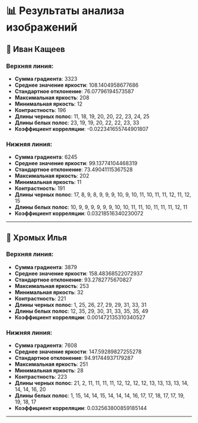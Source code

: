 # 📊 Результаты анализа изображений

## 👤 Иван Кащеев

### Верхняя линия:
- **Сумма градиента**: 3323
- **Среднее значение яркости**: 108.1404958677686
- **Стандартное отклонение**: 76.07796194573587
- **Максимальная яркость**: 208
- **Минимальная яркость**: 12
- **Контрастность**: 196
- **Длины черных полос**: 11, 18, 19, 20, 20, 22, 23, 24, 25
- **Длины белых полос**: 23, 19, 19, 20, 22, 22, 23, 33
- **Коэффициент корреляции**: -0.022341655744901807

### Нижняя линия:
- **Сумма градиента**: 6245
- **Среднее значение яркости**: 99.13774104468319
- **Стандартное отклонение**: 73.49041115367528
- **Максимальная яркость**: 202
- **Минимальная яркость**: 11
- **Контрастность**: 191
- **Длины черных полос**: 17, 8, 9, 8, 9, 9, 9, 10, 9, 10, 11, 10, 11, 11, 12, 11, 12, 15
- **Длины белых полос**: 10, 9, 9, 9, 9, 9, 9, 10, 10, 11, 11, 10, 11, 11, 11, 12, 11
- **Коэффициент корреляции**: 0.03218516340230072

---

## 👤 Хромых Илья

### Верхняя линия:
- **Сумма градиента**: 3879
- **Среднее значение яркости**: 158.48368522072937
- **Стандартное отклонение**: 93.2782775670827
- **Максимальная яркость**: 253
- **Минимальная яркость**: 32
- **Контрастность**: 221
- **Длины черных полос**: 1, 25, 26, 27, 29, 29, 31, 33, 31
- **Длины белых полос**: 12, 35, 29, 30, 31, 33, 35, 35, 49
- **Коэффициент корреляции**: 0.001472135310340527

### Нижняя линия:
- **Сумма градиента**: 7608
- **Среднее значение яркости**: 147.59289827255278
- **Стандартное отклонение**: 94.91744937179287
- **Максимальная яркость**: 251
- **Минимальная яркость**: 28
- **Контрастность**: 223
- **Длины черных полос**: 21, 2, 11, 11, 11, 11, 12, 12, 12, 12, 13, 13, 13, 13, 14, 14, 14, 16, 20
- **Длины белых полос**: 1, 15, 14, 14, 15, 14, 14, 14, 16, 17, 17, 18, 17, 17, 19, 19, 18, 17
- **Коэффициент корреляции**: 0.032563800859185144

---

<!--
Иван Кащеев
Разультаты анализа верхней линии; - Сумма градиента: 3323 - Среднее значение яркости: 108, 140495867 76859, Стандартное отклонение: 76,07796194573587 - Максимальная яркость: 208, Минимальная яркость: 12, Контрастность: 196 - Длины черных полос 11, 18, 19, 20, 20, 22, 23, 24, 25 - Длины белых полос 23, 19, 19, 20, 22, 22. 23, 33 - Коэффициент корреляции: -0,022341655744901807 Результаты анализа нижней линии: - Сумма градиента: 6245 - среднее значение яркости: 99,137741044683196, Стандартное отклонение: 73,49041115367528 - Максимальная яркость: 202, Минимальная яркость; 11, Контрастность; 191 - Длины черных полос 17, 8,9, 8, 9, 9, 9, 10, 9, 10, 11, 10, 11, 11, 12, 11, 12, 15 - Длины белых полос 10, 9, 9, 9, 9, 9,9, 10, 10, 11, 11, 10, 11, 11, 11, 12, 11 Каэффициент корреляции: 0.03218516340230072 

Хромых Илья
Разультаты анализа верхней линии: - Сумма градиента: 3879 - Среднее значение яркости: 158,48368522072937, Стандартное отклонение: 93,2782775670827 - Максимальная яркость: 253, Минимальная яркость: 32, Контрастность: 221 - Длины черных полос 1, 25, 26, 27, 29, 29, 31, 33, 31 = Длины белых полос 12, 35, 29, 30, 31, 33, 35, 35, 49 - Коэффициент корреляции: 0,001472135310340527 Результаты анализа нижней линии: - Сумма градиента: 7608 - Среднее значение яркости 147,59289827255278, Стандартное отклонение: 94,91744937179287 - Максимальная яркость: 251, Минимальная яркость: 28, Контрастность: 223 - Длины черных полос 21, 2, 11, 11, 11, 11, 12. 12, 12, 12, 13, 13, 13, 13, 14, 14, 14, 16, 20 - Длины белых полос 1, 15, 14, 14, 15, 14, 14, 14, 16, 17, 17, 18, 17, 17, 19, 19, 18,17 Каэффициент корреляции: 0,032563800859185144 

Свинцицкий Роман
Результаты анализа верхней линии; - Сумма градиента: 4077 - Среднее значение яркости: 139,03726708074535, Стандартное отклонение: 71,52964515185624 = Максимальная яркость; 238, Минимальная яркость; 23, Контрастность; 215 - Длины черных полос 3, 8, 7, 8. 8, 9, 9, 10, 10 - Длины белых полос 11,5, 10, 10. 11, 11, 11, 16 - Казффициент корреляции: -0,04570911433061975 Результаты анализа нижней линии: - Сумма градиента: 7754 - Среднее значение яркости: 128,13564596273293, С: : 77.31025635592447 - Максимальная яркость: 228, Минимальная яркость: 12, Контрастность: 216 - Длины черных полос 8, 3, 3, 4, 4, 4, 3,4, 3,3,4,4,4,4,4,4,5,6 - Длины белых полос 5, 5, 4, 4, 4, 4, 5, 5, 6, 6, 5,5, 6,6, 5, 6,5  

Воробьева Кристина
Разультаты анализа верхней линии: - Сумма градиента: 3565 - Среднее значение яркости: 163,5.2462526766595, Стандартное отклонение; 91,48209203080575 - Максимальная яркость: 255, Минимальная яркость: 41, Контрастность: 214 - Длины черных полос 22, 22, 23, 25, 26, 26, 28, 28 - Длины белых полос 39, 27, 28, 29, 30, 33, 34, 47 -К чткор -0,0309012: 73 Результаты анализа нижней линии: - Сумма градиента: 7595 - Среднее значение яркости 155,58029978586723, Стандартное отклонение: 87.16873959294564 - Максимальная яркость; 249, Минимальная яркость: 30, Контрастность; 219 - Длины черных полос 10, 10, 10. 10, 10, 10, 11,11, 11, 12, 12, 12. 12, 12, 12. 13,14 - Длины белых полос: 37, 12, 13, 13, 13, 13, 13, 14, 15, 16, 15, 15, 16, 17, 18, 17, 18 = Коэфф ке 0,04117 114 

Вихляев Александр
Разультаты анализа верхней линии; - Сумма градиента: 3927 - Среднее значение яркости: 141,6978417266187, Стандартное отклонение; 87,63795150926912 - Максимальная яркость: 246, Минимальная яркость: 10, Контрастность: 235 - Длины черных полос 2, 7, 6, 7, 7, 8, 8, 8,8 - Длины белых полос 2, 9, 8, 8, 3, 9, 9, 10, 14} - Коэффициент корреляции: -0,005455794 867907467 Разульта ты анализа нижней линии: - Сумма градиента; 7553 - Среднее значение яркости: 132,87769784172662, Стандартное отклонение: 87.5305053037445 - Максимальная яркость: 240, Минимальная яркость: 8, Контрастность: 232 - Длины черных полос 7, 3, 3. 3, 3, 3, 3.3, 3,3, 3.3,3,4.3.4,4.5 - Длины белых полос 4, 4, 4, 3, 4, 4, 4, 4,5,5,5,5,5,5.5,5,5 Каэффициент корреляции: 0,02659835512077297 

Васинкина Диана
Результаты анализа верхней линии; - Сумма градиента: 4234 - Среднее значение яркости: 139,97721518987342, Стандартное отклонение: 80,27126154620667 - Максимальная яркость: 236, Минимальная яркость: 25, Контрастность; 211 - Длины черных полос 19, 19, 21, 21, 23, 24, 25,25 - Длины белых полос 38, 22, 22. 23, 25, 25, 26, 37 = Коэффициент корреляции; -0,053242899 79768404} Результаты анализа нижней линии: - Сумма градиента: 8486 - Среднее значение яркости: 130,2607594936709. Стандартное отклонение: 80,10385887719833 - Максимальная яркость: 231, Минимальная яркость: 10, Контрастность: 221 Длины черных полос 8, 8, 8, 9, 9, 9, 9, 10, 10, 11, 10, 11, 11, 12, 12, 12, 16 - Длины белых полос 28, 11, 11, 11, 11, 10, 11, 12, 12, 12, 13, 12, 13, 13, 13, 14, 13 

Панкин Максим
Разультаты анализа верхней линии; - Сумма градиента: 4303 - Среднее значение яркости: 132,065466784244963, Стандартное отклонение: 84.11827458447738 - Максимальная яркость; 236, Минимальная яркость; 19, Контрастность: 217 - Длины черных полос 41, 81, 86, 87, 94, 99, 103, 111, 111 - Длины белых полос 113, 92, 95, 100, 106, 111, 113, 158 = Коэффициент корреляции: -0,02182344871842392 Результаты анализа нижней линии: - Сумма градиента: 7759 - Среднее значение яркости: 118,95767195767195, Стандартное отклонение: 79,78955622024138 - Максимальная яркость: 225, Минимальная яркость: 9, Контрастность: 216 - Длины черных полос 77, 37, 37, 38, 38, 38, 37, 40, 44,45, 49, 46, 48, 50, 51, 53, 52, 65 - Длины белых полос 47, 43, 44, 47, 45, 46, 47, 48, 51. 53, 53, 51, 53, 57, 56, 50, 56 

Архипов Кирилл
Результаты анализа верхней линии: - Сумма градиента: 5317 - Среднее значение яркости: 141,5688888883889. Стандартное отклонение: 68,29814320632806 - Максимальная яркость: 237, Минимальная яркость: 7, Контрастность: 230 - Длины черных полос 2, 22, 23, 24, 26, 27, 28, 29, 24 = Длины белых полос: 10, 30, 25, 25, 27, 28, 29, 30, 41 г Коэффициент корреляции: -0,04166312648878351 Разульта ты анализа нижней линии: - Сумма градиента; 10209 - Среднее значение яркости: 128, .С р ИЕ: 77,32711025408179 - Максимальная яркость: 235, М яркость: 4, Кон ъ: 231 - Длины черных полос 2. 10, 10, 10, 11, 10, 11, 12, 12, 11, 12, 13, 13, 14, 13, 13; 14, 15 - Длины белых полос 21, 12, 11, 12, 12, 11, 12, 12, 13, 14, 14, 14, 13, 14, 14, 15, 15, 15 - Казффициент корреляции: -0,013065458444575665 
--> 
